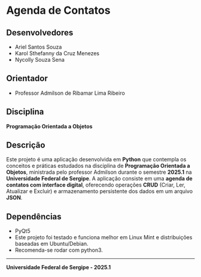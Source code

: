 # Agenda de Contatos

## Desenvolvedores
- Ariel Santos Souza  
- Karol Sthefanny da Cruz Menezes 
- Nycolly Souza Sena  

## Orientador
- Professor Admilson de Ribamar Lima Ribeiro

## Disciplina
**Programação Orientada a Objetos**

## Descrição
Este projeto é uma aplicação desenvolvida em **Python** que contempla os conceitos e práticas estudados na disciplina de **Programação Orientada a Objetos**, ministrada pelo professor Admilson durante o semestre **2025.1** na **Universidade Federal de Sergipe**.
A aplicação consiste em uma **agenda de contatos com interface digital**, oferecendo operações **CRUD** (Criar, Ler, Atualizar e Excluir) e armazenamento persistente dos dados em um arquivo **JSON**.

## Dependências
- PyQt5
- Este projeto foi testado e funciona melhor em Linux Mint e distribuições baseadas em Ubuntu/Debian.
- Recomenda-se rodar com python3.

---

**Universidade Federal de Sergipe - 2025.1**
